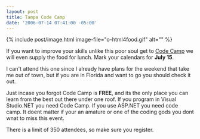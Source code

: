 ```yaml
---
layout: post
title: Tampa Code Camp
date: '2006-07-14 07:41:00 -05:00'
---
```


{% include post/image.html image-file="o-html4food.gif" alt="" %} 


If you want to improve your skills unlike this poor soul get to [Code Camp](http://www.tampacodecamp.com/) we will even supply the food for lunch. Mark your calendars for **July 15**. 


I can't attend this one since I already have plans for the weekend that take me out of town, but if you are in Florida and want to go you should check it out.

Just incase you forgot Code Camp is **FREE**, and its the only place you can learn from the best out there under one roof. If you program in Visual Studio.NET you need Code Camp. If you use ASP.NET you need code camp. It doent matter if your an amature or one of the coding gods you dont wnat to miss this event.

There is a limit of 350 attendees, so make sure you register.

